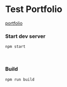 # Test Portfolio
[portfolio](https://ravshan01.github.io)


### Start dev server
```
npm start
```
<br/>

### Build
```
npm run build
```